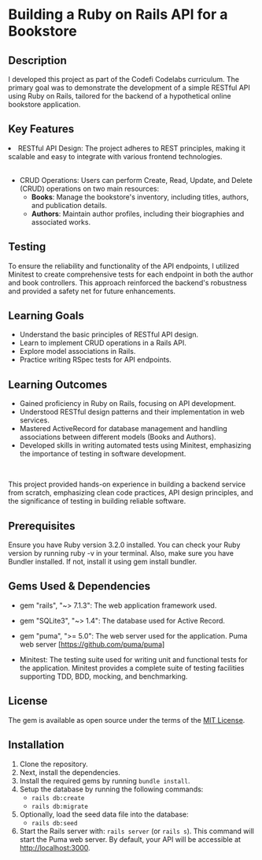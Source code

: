 
# Building a Ruby on Rails API for a Bookstore

## Description

I developed this project as part of the Codefi Codelabs curriculum. The primary goal was to demonstrate the development of a simple RESTful API using Ruby on Rails, tailored for the backend of a hypothetical online bookstore application.

## Key Features

<li>RESTful API Design: The project adheres to REST principles, making it scalable and easy to integrate with various frontend technologies.</li> <br>
<ul>
  <li>
    CRUD Operations: Users can perform Create, Read, Update, and Delete (CRUD) operations on two main resources:
    <ul>
      <li><strong>Books</strong>: Manage the bookstore's inventory, including titles, authors, and publication details.</li>
      <li><strong>Authors</strong>: Maintain author profiles, including their biographies and associated works.</li>
    </ul>
  </li>
</ul>

## Testing

To ensure the reliability and functionality of the API endpoints, I utilized Minitest to create comprehensive tests for each endpoint in both the author and book controllers. This approach reinforced the backend's robustness and provided a safety net for future enhancements.

## Learning Goals

<ul>
  <li>Understand the basic principles of RESTful API design.</li>
  <li>Learn to implement CRUD operations in a Rails API.</li>
  <li>Explore model associations in Rails.</li>
  <li>Practice writing RSpec tests for API endpoints.</li>
</ul>

## Learning Outcomes

<ul>
  <li>Gained proficiency in Ruby on Rails, focusing on API development.</li>
  <li>Understood RESTful design patterns and their implementation in web services.</li>
  <li>Mastered ActiveRecord for database management and handling associations between different models (Books and Authors).</li>
  <li>Developed skills in writing automated tests using Minitest, emphasizing the importance of testing in software development.</li>
</ul> <br>

<p>This project provided hands-on experience in building a backend service from scratch, emphasizing clean code practices, API design principles, and the significance of testing in building reliable software.</p>

## Prerequisites

Ensure you have Ruby version 3.2.0 installed. You can check your Ruby version by running ruby -v in your terminal. Also, make sure you have Bundler installed. If not, install it using gem install bundler.

## Gems Used & Dependencies

* gem "rails", "~> 7.1.3": The web application framework used.

* gem "SQLite3", "~> 1.4": The database used for Active Record.

* gem "puma", ">= 5.0": The web server used for the application.
Puma web server [https://github.com/puma/puma]

* Minitest: The testing suite used for writing unit and functional tests for the application. Minitest provides a complete suite of testing facilities supporting TDD, BDD, mocking, and benchmarking.

## License

The gem is available as open source under the terms of the [MIT License](https://opensource.org/licenses/MIT).

## Installation

<ol>
  <li>Clone the repository.</li>
  <li>Next, install the dependencies.</li>
  <li>Install the required gems by running <code>bundle install</code>.</li>
  <li>
    Setup the database by running the following commands:
    <ul>
      <li><code>rails db:create</code></li>
      <li><code>rails db:migrate</code></li>
    </ul>
  </li>
  <li>
    Optionally, load the seed data file into the database:
    <ul>
      <li><code>rails db:seed</code></li>
    </ul>
  </li>
  <li>Start the Rails server with: <code>rails server</code> (or <code>rails s</code>). This command will start the Puma web server. By default, your API will be accessible at <a href="http://localhost:3000">http://localhost:3000</a>.</li>
</ol>







